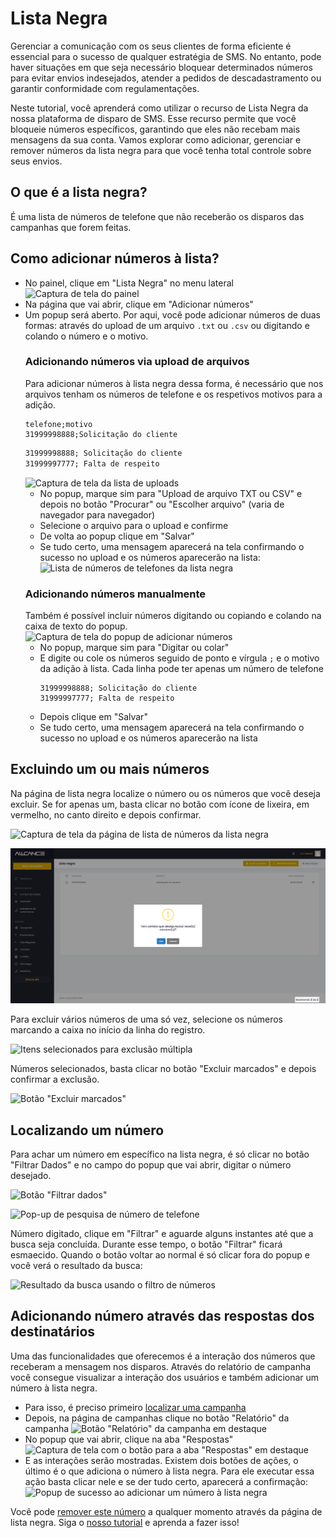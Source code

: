 <script setup>
  import NoteComponent from './components/Note.md';
  import AsideArticle from './components/AsideArticle.vue';
</script>

<div style="margin-bottom: 2rem">
  <NoteComponent/>
</div>

# Lista Negra

Gerenciar a comunicação com os seus clientes de forma eficiente é essencial para o sucesso de qualquer estratégia de
SMS. No entanto, pode haver situações em que seja necessário bloquear determinados números para evitar envios
indesejados,
atender a pedidos de descadastramento ou garantir conformidade com regulamentações.

Neste tutorial, você aprenderá como utilizar o recurso de Lista Negra da nossa plataforma de disparo de SMS. Esse
recurso permite que você bloqueie números específicos, garantindo que eles não recebam mais mensagens da sua conta.
Vamos explorar como adicionar, gerenciar e remover números da lista negra para que você tenha total controle sobre seus
envios.

  <AsideArticle/>

## O que é a lista negra?

É uma lista de números de telefone que não receberão os disparos das campanhas que forem feitas.

## Como adicionar números à lista?

- No painel, clique em "Lista Negra" no menu lateral
  ![Captura de tela do painel](/img/tutorial/panel-black-list.png)
- Na página que vai abrir, clique em "Adicionar números"
- Um popup será aberto. Por aqui, você pode adicionar números de duas formas: através do upload de um arquivo `.txt` ou
  `.csv` ou digitando e colando o número e o motivo.
  ### Adicionando números via upload de arquivos
  Para adicionar números à lista negra dessa forma, é necessário que nos arquivos tenham os números de telefone e os
  respetivos motivos para a adição.
  ```csv
  telefone;motivo
  31999998888;Solicitação do cliente
  ```
  ```txt
  31999998888; Solicitação do cliente
  31999997777; Falta de respeito
  ```
  ![Captura de tela da lista de uploads](/img/tutorial/black-list-upload-file.png)
    - No popup, marque sim para "Upload de arquivo TXT ou CSV" e depois no botão "Procurar" ou "Escolher arquivo" (varia
      de navegador para navegador)
    - Selecione o arquivo para o upload e confirme
    - De volta ao popup clique em "Salvar"
    - Se tudo certo, uma mensagem aparecerá na tela confirmando o sucesso no upload e os números aparecerão na lista:
      ![Lista de números de telefones da lista negra](/img/tutorial/black-list-list-upload.png)
  ### Adicionando números manualmente
  Também é possível incluir números digitando ou copiando e colando na caixa de texto do popup.
  ![Captura de tela do popup de adicionar números](/img/tutorial/black-list-text.png)
    - No popup, marque sim para "Digitar ou colar"
    - E digite ou cole os números seguido de ponto e vírgula `;` e o motivo da adição à lista. Cada linha pode ter
      apenas um número de telefone
      ```
      31999998888; Solicitação do cliente
      31999997777; Falta de respeito
      ```
    - Depois clique em "Salvar"
    - Se tudo certo, uma mensagem aparecerá na tela confirmando o sucesso no upload e os números aparecerão na lista

## Excluindo um ou mais números

Na página de lista negra localize o número ou os números que você deseja excluir. Se for apenas um, basta clicar no
botão com ícone de lixeira, em vermelho, no canto direito e depois confirmar.

![Captura de tela da página de lista de números da lista negra](/img/tutorial/btn-trash-item-black-list.png)

![Popup de confirmação de exclusão de um número](public/img/tutorial/img.png)

Para excluir vários números de uma só vez, selecione os números marcando a caixa no início da linha do registro.

![Itens selecionados para exclusão múltipla](/img/tutorial/selection-items-bl.png)

Números selecionados, basta clicar no botão "Excluir marcados" e depois confirmar a exclusão.

![Botão "Excluir marcados"](/img/tutorial/btn-delete-all.png)

## Localizando um número

Para achar um número em específico na lista negra, é só clicar no botão "Filtrar Dados" e no campo do popup que vai
abrir, digitar o número desejado.

![Botão "Filtrar dados"](/img/tutorial/filter-data.png)

![Pop-up de pesquisa de número de telefone](/img/tutorial/filter-data-box.png)

Número digitado, clique em "Filtrar" e aguarde alguns instantes até que a busca seja concluída. Durante esse tempo, o
botão "Filtrar" ficará esmaecido. Quando o botão voltar ao normal é só clicar fora do popup e você verá o resultado da busca:

![Resultado da busca usando o filtro de números](/img/tutorial/list-results-filter-bl.png)

## Adicionando número através das respostas dos destinatários

Uma das funcionalidades que oferecemos é a interação dos números que receberam a mensagem nos disparos. Através do relatório de campanha você consegue visualizar a interação dos usuários e também adicionar um número à lista negra.

- Para isso, é preciso primeiro [localizar uma campanha](/search-campaigns) 
- Depois, na página de campanhas clique no botão "Relatório" da campanha
  ![Botão "Relatório" da campanha em destaque](/img/tutorial/btn-retail.png)
- No popup que vai abrir, clique na aba "Respostas"
  ![Captura de tela com o botão para a aba "Respostas" em destaque](/img/tutorial/replies-emphasis.png)
- E as interações serão mostradas. Existem dois botões de ações, o último é o que adiciona o número à lista negra. Para ele executar essa ação basta clicar nele e se der tudo certo, aparecerá a confirmação:
  ![Popup de sucesso ao adicionar um número à lista negra](/img/tutorial/success-add-bl.png)

Você pode [remover este número](#excluindo-um-ou-mais-numeros) a qualquer momento através da página de lista negra. Siga o [nosso tutorial](#excluindo-um-ou-mais-numeros) e aprenda a fazer isso!
